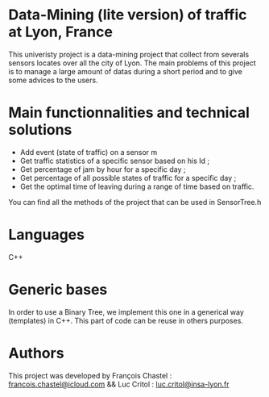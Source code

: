# Data-Mining (lite version) of traffic at Lyon, France
This univeristy project is a data-mining project that collect from severals sensors locates over all the city of Lyon. The main problems of this project is to manage a large amount of datas during a short period and to give some advices to the users.
# Main functionnalities and technical solutions
- Add event (state of traffic) on a sensor m
- Get traffic statistics of a specific sensor based on his Id ;
- Get percentage of jam by hour for a specific day ;
- Get percentage of all possible states of traffic for a specific day ;
- Get the optimal time of leaving during a range of time based on traffic.

You can find all the methods of the project that can be used in SensorTree.h
# Languages
C++
# Generic bases 
In order to use a Binary Tree, we implement this one in a generical way (templates) in C++. This part of code can be reuse in others purposes.
# Authors
This project was developed by François Chastel : francois.chastel@icloud.com && Luc Critol : luc.critol@insa-lyon.fr
